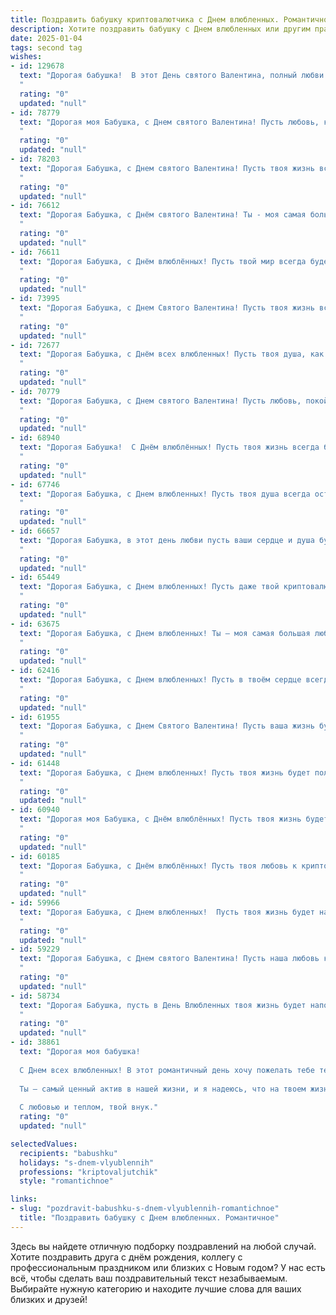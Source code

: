 ```yaml
---
title: Поздравить бабушку криптовалютчика с Днем влюбленных. Романтичное
description: Хотите поздравить бабушку с Днем влюбленных или другим праздником? Наш ИИ создаст незабываемое поздравление, а вы обязательно выделитесь среди других.  
date: 2025-01-04
tags: second tag
wishes:
- id: 129678
  text: "Дорогая бабушка!  В этот День святого Валентина, полный любви и нежности, хочу пожелать тебе океан счастья и тепла! Пусть твоя жизнь будет так же прекрасна и стабильна, как  успешная криптовалютная биржа.  Пусть каждый день приносит новые радостные эмоции и яркие моменты, подобно  росту цен на лучшие криптовалюты.  Пусть любовь и забота окружают тебя всегда, как надежные блокчейн-сети.  С праздником!
  "
  rating: "0"
  updated: "null"
- id: 78779
  text: "Дорогая моя Бабушка, с Днем святого Валентина! Пусть любовь, как самая ценная криптовалюта, всегда будет в твоем сердце,  а ее курс будет только расти! 💖
  "
  rating: "0"
  updated: "null"
- id: 78203
  text: "Дорогая Бабушка, с Днем святого Валентина! Пусть твоя жизнь всегда будет полна любви, как майская роса на рассвете, а сердце бьется в такт с ритмом криптовалютного рынка.
  "
  rating: "0"
  updated: "null"
- id: 76612
  text: "Дорогая Бабушка, с Днём святого Валентина! Ты - моя самая большая любовь, моя опора и источник тепла. Желаю тебе вечной молодости душой, крепкого здоровья и безграничного счастья. Пусть каждый день будет наполнен любовью, заботой и яркими воспоминаниями.
  "
  rating: "0"
  updated: "null"
- id: 76611
  text: "Дорогая Бабушка, с Днём влюблённых! Пусть твой мир всегда будет наполнен любовью, теплом и радостью. Желаю тебе крепкого здоровья, счастливых дней и бесконечной любви!
  "
  rating: "0"
  updated: "null"
- id: 73995
  text: "Дорогая Бабушка, с Днем Святого Валентина! Пусть твоя жизнь всегда будет наполнена любовью, как самая ценная криптовалюта. 🥰
  "
  rating: "0"
  updated: "null"
- id: 72677
  text: "Дорогая Бабушка, с Днём всех влюбленных! Пусть твоя душа, как и мир криптовалют, будет полна любви, стабильности и невероятных взлётов.
  "
  rating: "0"
  updated: "null"
- id: 70779
  text: "Дорогая Бабушка, с Днем святого Валентина! Пусть любовь, покой и теплота всегда будут с тобой, словно самые ценные криптовалюты. ❤️
  "
  rating: "0"
  updated: "null"
- id: 68940
  text: "Дорогая Бабушка!  С Днём влюблённых! Пусть твоя жизнь всегда будет полна любви, тепла и заботы, как криптовалютный портфель,  который ты с такой страстью и мастерством ведёшь! ❤️
  "
  rating: "0"
  updated: "null"
- id: 67746
  text: "Дорогая Бабушка, с Днем влюбленных! Пусть твоя душа всегда остаётся молодой и полной нежности, как биткоин, растущий в цене.
  "
  rating: "0"
  updated: "null"
- id: 66657
  text: "Дорогая Бабушка, в этот день любви пусть ваши сердце и душа будут наполнены теплотой и нежностью. Пусть криптовалюта приносит вам удачу, а любовь – счастье, как бесконечный майнинг! С Днем святого Валентина!
  "
  rating: "0"
  updated: "null"
- id: 65449
  text: "Дорогая Бабушка, с Днем влюбленных! Пусть даже твой криптовалютный мир полон взлетов и падений, помни, что настоящая любовь – это всегда стабильная и надежная ценность. Желаю тебе океана нежности, моря счастья и безграничной любви!
  "
  rating: "0"
  updated: "null"
- id: 63675
  text: "Дорогая Бабушка, с Днем влюбленных! Ты — моя самая большая любовь,  мой источник тепла и мудрости. Желаю тебе океана счастья,  ярких красок жизни и бесконечной любви. Пусть каждый день  будет согрет твоей нежностью, а  сердце  —  радостью от наших встреч!
  "
  rating: "0"
  updated: "null"
- id: 62416
  text: "Дорогая Бабушка, с Днем влюбленных! Пусть в твоём сердце всегда царит весна, а любовь, как самая ценная криптовалюта, будет приносить тебе самые прекрасные чувства!
  "
  rating: "0"
  updated: "null"
- id: 61955
  text: "Дорогая Бабушка, с Днем Святого Валентина! Пусть ваша жизнь будет полна ярких моментов, как блеск криптовалюты, и пусть любовь, как биткоин, никогда не обесценится! ❤️
  "
  rating: "0"
  updated: "null"
- id: 61448
  text: "Дорогая Бабушка, с Днем влюбленных! Пусть твоя жизнь будет полна любви, как биткоин майнится в твоем сердце.  ❤️
  "
  rating: "0"
  updated: "null"
- id: 60940
  text: "Дорогая моя Бабушка, с Днём влюблённых! Пусть твоя жизнь будет полна любви, как майская ночь полна звёзд!  Пусть твоя любовь к внукам расцветает с каждым днём, а твои крипто-инвестиции растут, как на дрожжах! 💖🚀
  "
  rating: "0"
  updated: "null"
- id: 60185
  text: "Дорогая Бабушка, с Днём влюблённых! Пусть твоя любовь к криптовалютам будет такой же горячей и стабильной, как курс Биткоина на пике! 💖
  "
  rating: "0"
  updated: "null"
- id: 59966
  text: "Дорогая Бабушка, с Днем влюбленных!  Пусть твоя жизнь будет наполнена такой же любовью и теплом, как ты наполняешь наши сердца.  Пусть твой день будет полон приятных сюрпризов, а вечер – романтическим и теплым.  Я люблю тебя!  ❤️
  "
  rating: "0"
  updated: "null"
- id: 59229
  text: "Дорогая Бабушка, с Днем святого Валентина! Пусть наша любовь к криптовалютам будет вечна, как и наши чувства друг к другу. Желаю тебе бесконечного счастья и процветания в мире цифровых монет!
  "
  rating: "0"
  updated: "null"
- id: 58734
  text: "Дорогая Бабушка, пусть в День Влюбленных твоя жизнь будет наполнена такой же нежной и сильной любовью, как криптовалютный рынок бурлит страстью к биткоину!
  "
  rating: "0"
  updated: "null"
- id: 38861
  text: "Дорогая моя бабушка!
  
  С Днем всех влюбленных! В этот романтичный день хочу пожелать тебе тепла и нежности, как в лучшем блокчейн-проекте, где каждое мгновение хранится с любовью. Пусть твое сердце всегда бьется в ритме счастья, а каждый день будет наполнен яркими эмоциями, как непрерывный поток криптовалюты, встречая радость и благополучие.
  
  Ты — самый ценный актив в нашей жизни, и я надеюсь, что на твоем жизненном пути всегда будут только верные и искренние люди. Любовь — это самая крепкая валюта, и я желаю, чтобы она никогда не иссякла в твоем сердце.
  
  С любовью и теплом, твой внук."
  rating: "0"
  updated: "null"

selectedValues:
  recipients: "babushku"
  holidays: "s-dnem-vlyublennih"
  professions: "kriptovaljutchik"
  style: "romantichnoe"

links:
- slug: "pozdravit-babushku-s-dnem-vlyublennih-romantichnoe"
  title: "Поздравить бабушку с Днем влюбленных. Романтичное"
---
```


Здесь вы найдете отличную подборку поздравлений на любой случай.
Хотите поздравить друга с днём рождения, коллегу с профессиональным праздником или близких с Новым годом? У нас есть всё, чтобы сделать ваш поздравительный текст незабываемым. Выбирайте нужную категорию и находите лучшие слова для ваших близких и друзей!
